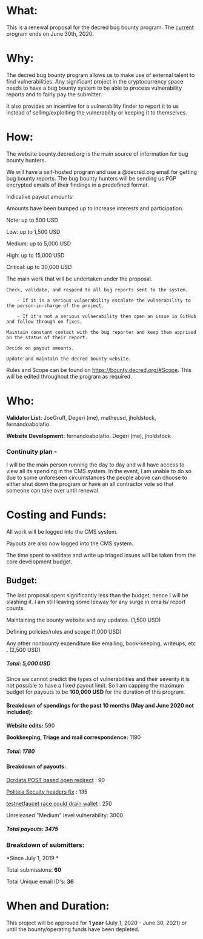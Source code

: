 # What:

This is a renewal proposal for the decred bug bounty program. The [current](https://proposals.decred.org/proposals/073694ed82d34b2bfff51e35220e8052ad4060899b23bc25791a9383375cae70) program ends on June 30th, 2020.

# Why:

The decred bug bounty program allows us to make use of external talent to find vulnerabilities. Any significant project in the cryptocurrency space needs to have a bug bounty system to be able to process vulnerability reports and to fairly pay the submitter. 

It also provides an incentive for a vulnerability finder to report it to us instead of selling/exploiting the vulnerability or keeping it to themselves. 

# How:

The website bounty.decred.org is the main source of information for bug bounty hunters.

We will have a self-hosted program and use a @decred.org email for getting bug bounty reports. The bug bounty hunters will be sending us PGP encrypted emails of their findings in a predefined format.

Indicative payout amounts:

Amounts have been bumped up to increase interests and participation.

Note: up to 500 USD

Low: up to 1,500 USD

Medium: up to 5,000 USD

High: up to 15,000 USD

Critical: up to 30,000 USD



The main work that will be undertaken under the proposal.

    Check, validate, and respond to all bug reports sent to the system.

        - If it is a serious vulnerability escalate the vulnerability to the person-in-charge of the project.

        - If it's not a serious vulnerability then open an issue in GitHub and follow through on fixes.

    Maintain constant contact with the bug reporter and keep them apprised on the status of their report.

    Decide on payout amounts.

    Update and maintain the decred bounty website.

Rules and Scope can be found on https://bounty.decred.org/#Scope. This will be edited throughout the program as required.

# Who:


**Validator List:** JoeGruff, Degeri (me), matheusd, jholdstock, fernandoabolafio.

**Website Development:** fernandoabolafio, Degeri (me), jholdstock

### Continuity plan - 

I will be the main person running the day to day and will have access to view all its spending in the CMS system. In the event, I am unable to do so due to some unforeseen circumstances the people above can choose to either shut down the program or have an all contractor vote so that someone can take over until renewal. 

# Costing and Funds:

All work will be logged into the CMS system.

Payouts are also now logged into the CMS system.

The time spent to validate and write up triaged issues will be taken from the core development budget.


## Budget:

The last proposal spent significantly less than the budget, hence I will be slashing it. I am still leaving some leeway for any surge in emails/ report counts.

Maintaining the bounty website and any updates. (1,500 USD)

Defining policies/rules and scope (1,000 USD)

Any other nonbounty expenditure like emailing, book-keeping, writeups, etc . (2,500 USD) 

##### **Total: 5,000 USD**


Since we cannot predict the types of vulnerabilities and their severity it is not possible to have a fixed payout limit. So I am capping the maximum budget for payouts to be **100,000 USD** for the duration of this program.

#### Breakdown of spendings for the past 10 months (May and June 2020 not included):

**Website edits:**  590 

**Bookkeeping, Triage and mail correspondence:**  1190

##### Total: **1780**

#### Breakdown of payouts:

[Dcrdata POST based open redirect](https://github.com/decred/dcrdata/pull/1563) : 90

[Politeia Secuity headers fix](https://github.com/decred/politeiagui/pull/1744) : 135

[testnetfaucet race could drain wallet](https://github.com/decred/testnetfaucet/pull/60) : 250

Unreleased "Medium" level vulnerability: 3000 

##### Total payouts: **3475**


### Breakdown of submitters:

*Since July 1, 2019 *

Total submissions: **60**

Total Unique email ID's: **36**



# When and Duration:

This project will be approved for **1 year** (July 1, 2020 - June 30, 2021) or until the bounty/operating funds have been depleted.
